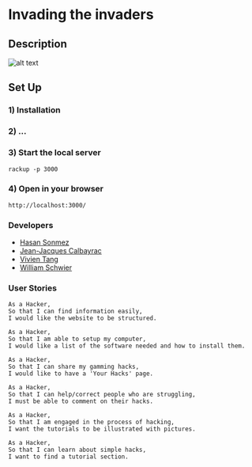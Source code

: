 # Invading the invaders

## Description

![alt text](./resources/images/SpaceInvaders.jpg)

## Set Up

### 1) Installation

### 2) ...

### 3) Start the local server
```
rackup -p 3000
```
### 4) Open in your browser

```
http://localhost:3000/
```

### Developers

- [Hasan Sonmez](https://github.com/UltimateCoder00)
- [Jean-Jacques Calbayrac](https://github.com/gekographe)
- [Vivien Tang](https://github.com/honjintang)
- [William Schwier](https://github.com/w-schwier)

### User Stories

```
As a Hacker,
So that I can find information easily,
I would like the website to be structured.
```

```
As a Hacker,
So that I am able to setup my computer,
I would like a list of the software needed and how to install them.
```

```
As a Hacker,
So that I can share my gamming hacks,
I would like to have a 'Your Hacks' page.
```

```
As a Hacker,
So that I can help/correct people who are struggling,
I must be able to comment on their hacks.
```

```
As a Hacker,
So that I am engaged in the process of hacking,
I want the tutorials to be illustrated with pictures.
```

```
As a Hacker,
So that I can learn about simple hacks,
I want to find a tutorial section.
```
